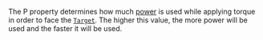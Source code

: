 The P property determines how much
[power](https://create.roblox.com/docs/https://en.wikipedia.org/wiki/Power_(physics)) is used while
applying torque in order to face the
[`Target`](https://create.roblox.com/docs/reference/engine/classes/RocketPropulsion#Target). The higher this value, the more
power will be used and the faster it will be used.